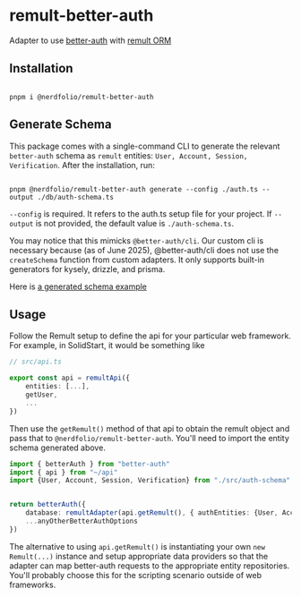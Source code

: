 # remult-better-auth

Adapter to use [better-auth](https://www.better-auth.com) with [remult ORM](https://remult.dev)

## Installation

```console

pnpm i @nerdfolio/remult-better-auth

```

## Generate Schema

This package comes with a single-command CLI to generate the relevant `better-auth` schema as `remult` entities:
`User, Account, Session, Verification`. After the installation, run:

```console

pnpm @nerdfolio/remult-better-auth generate --config ./auth.ts --output ./db/auth-schema.ts

```

`--config` is required. It refers to the auth.ts setup file for your project.
If `--output` is not provided, the default value is `./auth-schema.ts`.

You may notice that this mimicks `@better-auth/cli`. Our custom cli is necessary because (as of June 2025), @better-auth/cli
does not use the `createSchema` function from custom adapters. It only supports built-in generators for kysely, drizzle, and prisma.

Here is [a generated schema example](examples/generated-schema.ts)

## Usage

Follow the Remult setup to define the api for your particular web framework. For example, in SolidStart, it would be something
like

```typescript
// src/api.ts

export const api = remultApi({
	entities: [...],
	getUser,
	...
})
```

Then use the `getRemult()` method of that api to obtain the remult object and pass that to `@nerdfolio/remult-better-auth`.
You'll need to import the entity schema generated above.

```typescript
import { betterAuth } from "better-auth"
import { api } from "~/api"
import {User, Account, Session, Verification} from "./src/auth-schema"


return betterAuth({
	database: remultAdapter(api.getRemult(), { authEntities: {User, Account, Session, Verification}}),
	...anyOtherBetterAuthOptions
})
```

The alternative to using `api.getRemult()` is instantiating your own `new Remult(...)` instance and setup appropriate
data providers so that the adapter can map better-auth requests to the appropriate entity repositories. You'll probably choose
this for the scripting scenario outside of web frameworks.
